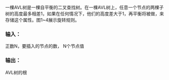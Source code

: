 一棵AVL树是一棵自平衡的二叉查找树。在一棵AVL树上，任意一个节点的两棵子树的高度最多相差1，如果在任何情况下，他们的高度差大于1，再平衡将被做，来存储这个属性。图1~4展示旋转规则。

### 输入：

正数N，要插入的节点的数，
N个节点值


### 输出：
AVL树的根
